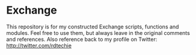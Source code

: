 # Exchange

This repository is for my constructed Exchange scripts, functions and modules. Feel free to use them, but always leave in the original comments and references. Also reference back to my profile on Twitter: http://twitter.com/rdtechie

